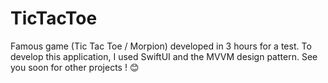 # TicTacToe
Famous game (Tic Tac Toe / Morpion) developed in 3 hours for a test. To develop this application, I used SwiftUI and the MVVM design pattern.
See you soon for other projects ! 😊
